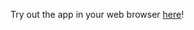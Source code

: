 Try out the app in your web browser [here](https://tonyzhang617.github.io/sketchbook/ "Sketchbook")!
